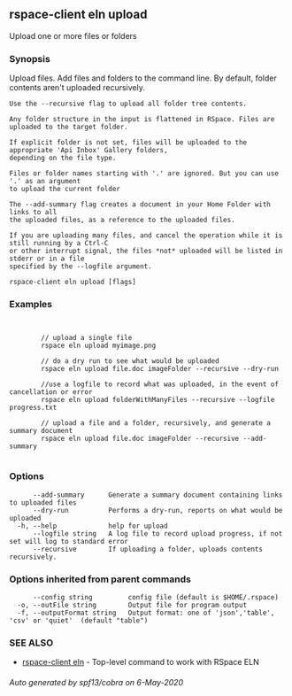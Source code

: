 ## rspace-client eln upload

Upload one or more files or folders

### Synopsis

 Upload files. Add files and folders to the command line. 
	By default, folder contents aren't uploaded recursively.
	
	Use the --recursive flag to upload all folder tree contents.
	
	Any folder structure in the input is flattened in RSpace. Files are uploaded to the target folder.
	
	If explicit folder is not set, files will be uploaded to the appropriate 'Api Inbox' Gallery folders,
	depending on the file type. 

	Files or folder names starting with '.' are ignored. But you can use '.' as an argument
	to upload the current folder

	The --add-summary flag creates a document in your Home Folder with links to all 
	the uploaded files, as a reference to the uploaded files.

	If you are uploading many files, and cancel the operation while it is still running by a Ctrl-C
	or other interrupt signal, the files *not* uploaded will be listed in stderr or in a file
	specified by the --logfile argument.
	

```
rspace-client eln upload [flags]
```

### Examples

```


		// upload a single file
		rspace eln upload myimage.png

		// do a dry run to see what would be uploaded
		rspace eln upload file.doc imageFolder --recursive --dry-run

		//use a logfile to record what was uploaded, in the event of cancellation or error
		rspace eln upload folderWithManyFiles --recursive --logfile progress.txt

		// upload a file and a folder, recursively, and generate a summary document
		rspace eln upload file.doc imageFolder --recursive --add-summary
	
```

### Options

```
      --add-summary      Generate a summary document containing links to uploaded files
      --dry-run          Performs a dry-run, reports on what would be uploaded
  -h, --help             help for upload
      --logfile string   A log file to record upload progress, if not set will log to standard error
      --recursive        If uploading a folder, uploads contents recursively.
```

### Options inherited from parent commands

```
      --config string         config file (default is $HOME/.rspace)
  -o, --outFile string        Output file for program output
  -f, --outputFormat string   Output format: one of 'json','table', 'csv' or 'quiet'  (default "table")
```

### SEE ALSO

* [rspace-client eln](rspace-client_eln.md)	 - Top-level command to work with RSpace ELN

###### Auto generated by spf13/cobra on 6-May-2020
